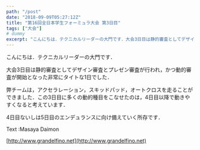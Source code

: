 ```yaml
---
path: "/post"
date: "2018-09-09T05:27:12Z"
title: "第16回全日本学生フォーミュラ大会 第3日目"
tags: ["大会"]
# dummy
excerpt: "こんにちは．テクニカルリーダーの大門です．大会3日目は静的審査としてデザイン審査とプレゼン審査が行われ，かつ動的審査が開始となった非常にタイトな1日でした．弊チームは，アクセラレーション，スキッドパ..."
---
```


こんにちは．テクニカルリーダーの大門です．

大会3日目は静的審査としてデザイン審査とプレゼン審査が行われ，かつ動的審査が開始となった非常にタイトな1日でした．

弊チームは，アクセラレーション，スキッドパッド，オートクロスを走ることができました．この3日目に多くの動的種目をこなせたのは，4日目以降で動きやすくなると考えています．

4日目ないしは5日目のエンデュランスに向け備えていく所存です．

Text :Masaya Daimon

[http://www.grandelfino.net](http://www.grandelfino.net)